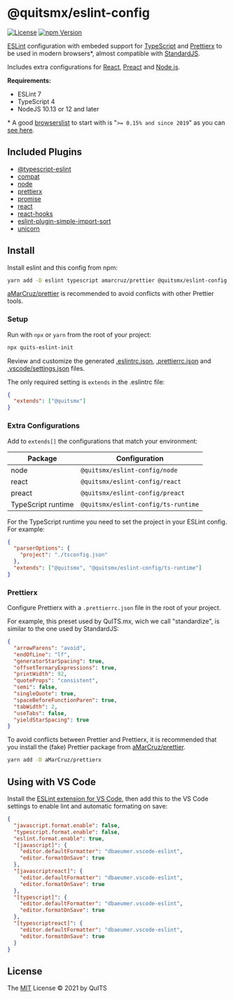 # @quitsmx/eslint-config

[![License][license-badge]][license-url]
[![npm Version][npm-badge]][npm-url]

[ESLint](https://eslint.org/) configuration with embeded support for [TypeScript](https://www.typescriptlang.org/) and [Prettierx](https://www.npmjs.com/package/prettierx) to be used in modern browsers\*, almost compatible with [StandardJS](https://standardjs.com/).

Includes extra configurations for [React](https://reactjs.org/), [Preact](https://preactjs.com/) and [Node.js](https://nodejs.org/en/).

**Requirements:**

- ESLint 7
- TypeScript 4
- NodeJS 10.13 or 12 and later

\* A good [browserslist](https://github.com/browserslist/browserslist#best-practices) to start with is "`>= 0.15% and since 2019`" as you can [see here](https://browserslist.dev/?q=Pj0gMC4xNSUgYW5kIHNpbmNlIDIwMTk%3D).

## Included Plugins

- [@typescript-eslint](https://www.npmjs.com/package/@typescript-eslint/eslint-plugin)
- [compat](https://www.npmjs.com/package/eslint-plugin-compat)
- [node](https://www.npmjs.com/package/eslint-plugin-node)
- [prettierx](https://www.npmjs.com/package/eslint-plugin-prettierx)
- [promise](https://www.npmjs.com/package/eslint-plugin-promise)
- [react](https://www.npmjs.com/package/eslint-plugin-react)
- [react-hooks](https://www.npmjs.com/package/eslint-plugin-react-hooks)
- [eslint-plugin-simple-import-sort](https://www.npmjs.com/package/eslint-plugin-simple-import-sort)
- [unicorn](https://www.npmjs.com/package/unicorn)

## Install

Install eslint and this config from npm:

```bash
yarn add -D eslint typescript amarcruz/prettier @quitsmx/eslint-config
```

[aMarCruz/prettier](https://github.com/aMarCruz/prettier) is recommended to avoid conflicts with other Prettier tools.

### Setup

Run with `npx` or `yarn` from the root of your project:

```bash
npx quits-eslint-init
```

Review and customize the generated [.eslintrc.json](https://eslint.org/docs/user-guide/configuring/configuration-files), [.prettierrc.json](https://prettier.io/docs/en/configuration.html) and [.vscode/settings.json](https://code.visualstudio.com/docs/getstarted/settings#_settings-file-locations) files.

The only required setting is `extends` in the .eslintrc file:

```json
{
  "extends": ["@quitsmx"]
}
```

### Extra Configurations

Add to `extends[]` the configurations that match your environment:

| Package            | Configuration                       |
| ------------------ | ----------------------------------- |
| node               | `@quitsmx/eslint-config/node`       |
| react              | `@quitsmx/eslint-config/react`      |
| preact             | `@quitsmx/eslint-config/preact`     |
| TypeScript runtime | `@quitsmx/eslint-config/ts-runtime` |

For the TypeScript runtime you need to set the project in your ESLint config.
For example:

```json
{
  "parserOptions": {
    "project": "./tsconfig.json"
  },
  "extends": ["@quitsmx", "@quitsmx/eslint-config/ts-runtime"]
}
```

### Prettierx

Configure Prettierx with a `.prettierrc.json` file in the root of your project.

For example, this preset used by QuITS.mx, wich we call "standardize", is similar to the one used by StandardJS:

```json
{
  "arrowParens": "avoid",
  "endOfLine": "lf",
  "generatorStarSpacing": true,
  "offsetTernaryExpressions": true,
  "printWidth": 92,
  "quoteProps": "consistent",
  "semi": false,
  "singleQuote": true,
  "spaceBeforeFunctionParen": true,
  "tabWidth": 2,
  "useTabs": false,
  "yieldStarSpacing": true
}
```

To avoid conflicts between Prettier and Prettierx, it is recommended that you install the (fake) Prettier package from [aMarCruz/prettier](https://github.com/aMarcruz/prettier).

```bash
yarn add -D aMarCruz/prettierx
```

## Using with VS Code

Install the [ESLint extension for VS Code](https://marketplace.visualstudio.com/items?itemName=dbaeumer.vscode-eslint), then add this to the VS Code settings to enable lint and automatic formating on save:

```json
{
  "javascript.format.enable": false,
  "typescript.format.enable": false,
  "eslint.format.enable": true,
  "[javascript]": {
    "editor.defaultFormatter": "dbaeumer.vscode-eslint",
    "editor.formatOnSave": true
  },
  "[javascriptreact]": {
    "editor.defaultFormatter": "dbaeumer.vscode-eslint",
    "editor.formatOnSave": true
  },
  "[typescript]": {
    "editor.defaultFormatter": "dbaeumer.vscode-eslint",
    "editor.formatOnSave": true
  },
  "[typescriptreact]": {
    "editor.defaultFormatter": "dbaeumer.vscode-eslint",
    "editor.formatOnSave": true
  }
}
```

## License

The [MIT](LICENSE) License &copy; 2021 by QuITS

[license-badge]: https://img.shields.io/badge/license-MIT-blue.svg?style=flat
[license-url]: https://github.com/quitsmx/eslint-config/blob/master/LICENSE
[npm-badge]: https://img.shields.io/npm/v/@quitsmx/eslint-config.svg
[npm-url]: https://www.npmjs.com/package/@quitsmx/eslint-config

